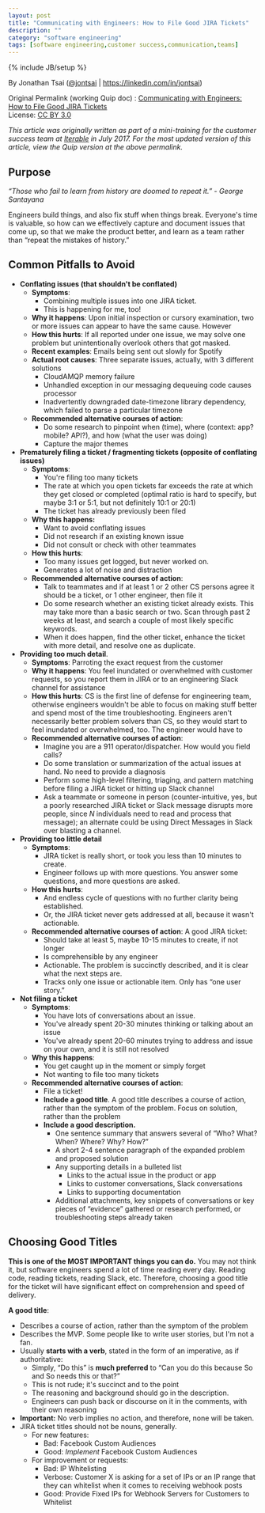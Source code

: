 ```yaml
---
layout: post
title: "Communicating with Engineers: How to File Good JIRA Tickets"
description: ""
category: "software engineering"
tags: [software engineering,customer success,communication,teams]
---
```

{% include JB/setup %}

By Jonathan Tsai ([@jontsai](http://twitter.com/jontsai) | https://linkedin.com/in/jontsai)

Original Permalink (working Quip doc) : [Communicating with Engineers: How to File Good JIRA Tickets](https://quip.com/bb9rA9Cpmvax)  
License: [CC BY 3.0](https://creativecommons.org/licenses/by/3.0/)

*This article was originally written as part of a mini-training for the customer success team at [Iterable](http://iterable.com/) in July 2017. For the most updated version of this article, view the Quip version at the above permalink.*

## Purpose

*“Those who fail to learn from history are doomed to repeat it.” - George Santayana*

Engineers build things, and also fix stuff when things break. Everyone's time is valuable, so how can we effectively capture and document issues that come up, so that we make the product better, and learn as a team rather than “repeat the mistakes of history.”

## Common Pitfalls to Avoid

* **Conflating issues (that shouldn't be conflated)**
    * **Symptoms**:
        * Combining multiple issues into one JIRA ticket.
        * This is happening for me, too!
    * **Why it happens**: Upon initial inspection or cursory examination, two or more issues can appear to have the same cause. However
    * **How this hurts**: If all reported under one issue, we may solve one problem but unintentionally overlook others that got masked.
    * **Recent examples**: Emails being sent out slowly for Spotify
    * **Actual root causes**: Three separate issues, actually, with 3 different solutions
        * CloudAMQP memory failure
        * Unhandled exception in our messaging dequeuing code causes processor
        * Inadvertently downgraded date-timezone library dependency, which failed to parse a particular timezone
    * **Recommended alternative courses of action**:
        * Do some research to pinpoint when (time), where (context: app? mobile? API?), and how (what the user was doing)
        * Capture the major themes
* **Prematurely filing a ticket / fragmenting tickets (opposite of conflating issues)**
    * **Symptoms**:
        * You're filing too many tickets
        * The rate at which you open tickets far exceeds the rate at which they get closed or completed (optimal ratio is hard to specify, but maybe 3:1 or 5:1, but not definitely 10:1 or 20:1)
        * The ticket has already previously been filed
    * **Why this happens:**
        * Want to avoid conflating issues
        * Did not research if an existing known issue
        * Did not consult or check with other teammates
    * **How this hurts**:
        * Too many issues get logged, but never worked on.
        * Generates a lot of noise and distraction
    * **Recommended alternative courses of action**:
        * Talk to teammates and if at least 1 or 2 other CS persons agree it should be a ticket, or 1 other engineer, then file it
        * Do some research whether an existing ticket already exists. This may take more than a basic search or two. Scan through past 2 weeks at least, and search a couple of most likely specific keywords.
        * When it does happen, find the other ticket, enhance the ticket with more detail, and resolve one as duplicate.
* **Providing too much detail**.
    * **Symptoms**: Parroting the exact request from the customer
    * **Why it happens**: You feel inundated or overwhelmed with customer requests, so you report them in JIRA or to an engineering Slack channel for assistance
    * **How this hurts**: CS is the first line of defense for engineering team, otherwise engineers wouldn't be able to focus on making stuff better and spend most of the time troubleshooting. Engineers aren't necessarily better problem solvers than CS, so they would start to feel inundated or overwhelmed, too. The engineer would have to 
    * **Recommended alternative courses of action**:
        * Imagine you are a 911 operator/dispatcher. How would you field calls?
        * Do some translation or summarization of the actual issues at hand. No need to provide a diagnosis
        * Perform some high-level filtering, triaging, and pattern matching before filing a JIRA ticket or hitting up Slack channel
        * Ask a teammate or someone in person (counter-intuitive, yes, but a poorly researched JIRA ticket or Slack message disrupts more people, since *N* individuals need to read and process that message); an alternate could be using Direct Messages in Slack over blasting a channel.
* **Providing too little detail**
    * **Symptoms**:
        * JIRA ticket is really short, or took you less than 10 minutes to create.
        * Engineer follows up with more questions. You answer some questions, and more questions are asked. 
    * **How this hurts**:
        * And endless cycle of questions with no further clarity being established.
        * Or, the JIRA ticket never gets addressed at all, because it wasn't actionable.
    * **Recommended alternative courses of action**: A good JIRA ticket:
        * Should take at least 5, maybe 10-15 minutes to create, if not longer
        * Is comprehensible by any engineer
        * Actionable. The problem is succinctly described, and it is clear what the next steps are.
        * Tracks only one issue or actionable item. Only has “one user story.”
* **Not filing a ticket**
    * **Symptoms**:
        * You have lots of conversations about an issue.
        * You've already spent 20-30 minutes thinking or talking about an issue
        * You've already spent 20-60 minutes trying to address and issue on your own, and it is still not resolved
    * **Why this happens**:
        * You get caught up in the moment or simply forget
        * Not wanting to file too many tickets
    * **Recommended alternative courses of action**:
        * File a ticket!
        * **Include a good title**. A good title describes a course of action, rather than the symptom of the problem. Focus on solution, rather than the problem
        * **Include a good description.**
            * One sentence summary that answers several of “Who? What? When? Where? Why? How?”
            * A short 2-4 sentence paragraph of the expanded problem and proposed solution
            * Any supporting details in a bulleted list
                * Links to the actual issue in the product or app
                * Links to customer conversations, Slack conversations
                * Links to supporting documentation
            * Additional attachments, key snippets of conversations or key pieces of “evidence” gathered or research performed, or troubleshooting steps already taken

## Choosing Good Titles

**This is one of the MOST IMPORTANT things you can do.** You may not think it, but software engineers spend a lot of time reading every day. Reading code, reading tickets, reading Slack, etc. Therefore, choosing a good title for the ticket will have significant effect on comprehension and speed of delivery.

**A good title**:

* Describes a course of action, rather than the symptom of the problem
* Describes the MVP. Some people like to write user stories, but I'm not a fan.
* Usually **starts with a verb**, stated in the form of an imperative, as if authoritative:
    * Simply, “Do this” is **much preferred** to “Can you do this because So and So needs this or that?”
    * This is not rude; it's succinct and to the point
    * The reasoning and background should go in the description.
    * Engineers can push back or discourse on it in the comments, with their own reasoning
* **Important:** No verb implies no action, and therefore, none will be taken.
* JIRA ticket titles should not be nouns, generally.
    * For new features:
        * Bad: Facebook Custom Audiences
        * Good: *Implement* Facebook Custom Audiences
    * For improvement or requests:
        * Bad: IP Whitelisting
        * Verbose: Customer X is asking for a set of IPs or an IP range that they can whitelist when it comes to receiving webhook posts
        * Good: Provide Fixed IPs for Webhook Servers for Customers to Whitelist



